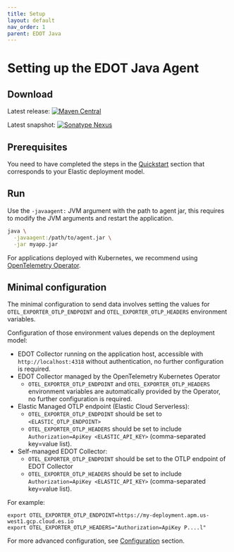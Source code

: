 ```yaml
---
title: Setup
layout: default
nav_order: 1
parent: EDOT Java
---
```


# Setting up the EDOT Java Agent

## Download

Latest release: [![Maven Central](https://img.shields.io/maven-central/v/co.elastic.otel/elastic-otel-javaagent?label=elastic-otel-javaagent)](https://mvnrepository.com/artifact/co.elastic.otel/elastic-otel-javaagent/latest)

Latest snapshot: [![Sonatype Nexus](https://img.shields.io/nexus/s/co.elastic.otel/elastic-otel-javaagent?server=https%3A%2F%2Foss.sonatype.org&label=elastic-otel-javaagent)](https://oss.sonatype.org/service/local/artifact/maven/redirect?r=snapshots&g=co.elastic.otel&a=elastic-otel-javaagent&v=LATEST)

## Prerequisites

You need to have completed the steps in the [Quickstart](/quickstart/) section that corresponds to your Elastic deployment model.

## Run

Use the `-javaagent:` JVM argument with the path to agent jar, this requires to modify the JVM arguments and restart
the application.

```bash
java \
  -javaagent:/path/to/agent.jar \
  -jar myapp.jar
```

For applications deployed with Kubernetes, we recommend using [OpenTelemetry Operator](./k8s).

## Minimal configuration

The minimal configuration to send data involves setting the values for `OTEL_EXPORTER_OTLP_ENDPOINT` and `OTEL_EXPORTER_OTLP_HEADERS` environment variables.

Configuration of those environment values depends on the deployment model:
- EDOT Collector running on the application host, accessible with `http://localhost:4318` without authentication, no further configuration is required.
- EDOT Collector managed by the OpenTelemetry Kubernetes Operator
  - `OTEL_EXPORTER_OTLP_ENDPOINT` and `OTEL_EXPORTER_OTLP_HEADERS` environment variables are automatically provided by the Operator, no further configuration is required.
- Elastic Managed OTLP endpoint (Elastic Cloud Serverless):
  - `OTEL_EXPORTER_OTLP_ENDPOINT` should be set to `<ELASTIC_OTLP_ENDPOINT>`
  - `OTEL_EXPORTER_OTLP_HEADERS` should be set to include `Authorization=ApiKey <ELASTIC_API_KEY>` (comma-separated key=value list).
- Self-managed EDOT Collector:
  - `OTEL_EXPORTER_OTLP_ENDPOINT` should be set to the OTLP endpoint of EDOT Collector
  - `OTEL_EXPORTER_OTLP_HEADERS` should be set to include `Authorization=ApiKey <ELASTIC_API_KEY>` (comma-separated key=value list).

For example:

```shell
export OTEL_EXPORTER_OTLP_ENDPOINT=https://my-deployment.apm.us-west1.gcp.cloud.es.io
export OTEL_EXPORTER_OTLP_HEADERS="Authorization=ApiKey P....l"
```

For more advanced configuration, see [Configuration](../configuration) section.